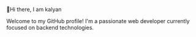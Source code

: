👋Hi there, I am kalyan

Welcome to my GitHub profile! I'm a passionate web developer currently focused on backend technologies.

